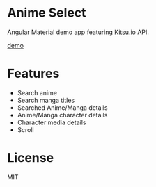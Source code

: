 
# Anime Select

Angular Material demo app featuring [Kitsu.io] API.

[Kitsu.io]: https://kitsu.io/

[demo]

[demo]: https://anime-select.web.app/

# Features

- Search anime
- Search manga titles
- Searched Anime/Manga details
- Anime/Manga character details
- Character media details
- Scroll

# License

MIT
